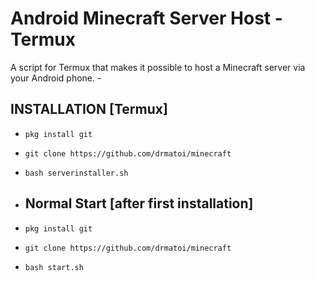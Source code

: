# Android Minecraft Server Host - Termux 
A script for Termux that makes it possible to host a Minecraft server via your Android phone. -  
## INSTALLATION [Termux]

* `pkg install git`
* `git clone https://github.com/drmatoi/minecraft`
* `bash serverinstaller.sh`

* ## Normal Start [after first installation]

* `pkg install git`
* `git clone https://github.com/drmatoi/minecraft`
* `bash start.sh`
